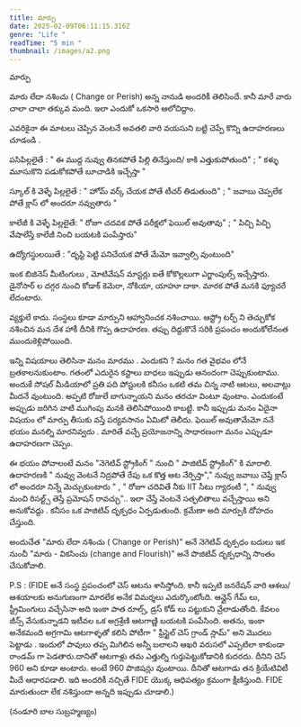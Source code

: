 ```yaml
---
title: మార్పు
date: 2025-02-09T06:11:15.316Z
genre: "Life "
readTime: "5 min "
thumbnail: /images/a2.png
---
```

మార్పు 

మారు లేదా నశించు ( Change or Perish) అన్న నానుడి అందరికీ తెలిసిందే. కానీ మారే వారు చాలా చాలా తక్కువ మంది. ఇలా ఎందుకో ఒకసారి  ఆలోచిద్దాం. 

ఎవరికైనా ఈ మాటలు చెప్పిన వెంటనే అవతలి వారి వయసుని బట్టి  చెప్పే కొన్ని ఉదాహరణలు చూడండి . 

పసిపిల్లలైతే :  " ఈ ముద్ద నువ్వు  తినకపోతే పిల్లి తినేస్తుంది/ కాకి ఎత్తుకుపోతుంది" ; " కళ్ళు మూసుకొని పడుకోకపోతే బూచాడికి ఇచ్చేస్తా "    

స్కూల్ కి వెళ్ళే పిల్లలైతే : " హోమ్ వర్క్ చేయక పోతే టీచర్ తిడుతుంది" ; "  జవాబు చెప్పలేక  పోతే క్లాస్ లో  అందరూ నవ్వుతారు " 

కాలేజీ కి వెళ్ళే పిల్లలైతే: " రోజూ చదవక పోతే పరీక్షలో ఫెయిల్  అవుతావు" ; " పిచ్చి పిచ్చి వేషాలేస్తే కాలేజీ నించి బయటకి పంపేస్తారు"

ఉద్యోగస్థులయితే : "దృస్టి పెట్టి పనిచేయక పోతే మేమో ఇవ్వాల్సి వుంటుంది" 

ఇంక బిజినెస్ మీటింగులు , మోటివేషన్ మాస్టర్లు ఐతే కోకొల్లలుగా ఎగ్జాంపుల్స్ ఇచ్చేస్తారు. డైనోసార్ ల దగ్గర నుంచి  కోడాక్ కెమెరా, నోకియా, యాహూ దాకా. మారక  పోతే మనకి  ఫ్యూచరే లేదంటారు.       

వ్యక్తులే కాదు.  సంస్థలు కూడా మార్పుని ఆహ్వానించక నశించాయి. ఆస్ట్రో టర్ఫ్ ని తెచ్చుకోక నశించిన మన దేశ హాకీ  దీనికి  గొప్ప ఉదాహరణ. తప్పు దిద్దుకొనే సరికి ప్రపంచం అందుకోలేనంత ముందుకెళ్లిపోయింది.  

ఇన్ని విషయాలు తెలిసినా మనం మారము . ఎందుకని ?  మనం గత వైభవం లోనే బ్రతకాలనుకుంటాం. గతంలో  ఎదురైన కస్టాలు బాధలు ఇప్పుడు ఆనందంగా చెప్పుకుంటాము. అందుకే సోషల్ మీడియాలో ప్రతి పది పోస్టులకి కనీసం ఒకటి తమ చిన్న నాటి ఆటలు, అలవాట్లు మీదనే 
వుంటుంది. అప్పటి రోజులే బాగున్నాయని మనం తరచూ వింటూ వుంటాం.  ఎందుకంటే అప్పుడు జరిగిన వాటి ముగింపు మనకి తెలిసిపోయింది కాబట్టి. కానీ ఇప్పుడు మనం ఏదైనా విషయం లో మార్పు  తీసుకు వస్తే   పర్యవసానం ఏమిటో  తెలీదు. ఫెయిల్ అవుతామేమో ననే భయం మనల్ని మారనివ్వదు . మారితే వచ్చే ప్రయోజనాన్ని  సాధారణంగా మనం ఎప్పుడూ ఉదాహరణగా చెప్పం.   

ఈ భయం పోవాలంటే మనం "నెగెటివ్ స్ట్రోకింగ్ "  నుంచి " పాజిటివ్  స్ట్రోకింగ్" కి మారాలి. ఉదాహరణకి " నువ్వు వెంటనే నిద్రపోతే రేపు ఒక కొత్త ఆట నేర్పిస్తా"," నువ్వు జవాబు చెప్తే క్లాస్ లో అందరూ నిన్నే మెచ్చుకుంటారు " ,  " రోజూ చదివితే నీకు IIT సీటు గ్యారంటీ ", " నువ్వు మంచి రిసల్ట్స్ తెస్తే ప్రమోషన్ రావచ్చు".. ఇలా చేస్తే వెంటనే సత్ఫలితాలు వచ్చేస్తాయి అని అనుకోవద్దు . కనీసం ఒక పాజిటివ్ దృక్పధం ఏర్పడుతుంది. క్రమేణా అది మార్పుకి దోహదం చేస్తుంది.  

అందుచేత "మారు లేదా నశించు ( Change or Perish)" అనే  నెగెటివ్ దృక్పధం బదులు ఇక నుంచీ "మారు - వికసించు (change and Flourish)" అనే పొజిటివ్ దృక్పధాన్ని సొంతం చేసుకోవాలి. 

P.S : (FIDE అనే  సంస్థ ప్రపంచంలో చెస్ ఆటను శాసిస్తోంది. కానీ ఇప్పటి జనరేషన్ వారి ఆశలు/ఆశయాలకు అనుగుణంగా మారలేక అనేక విమర్శలు ఎదుర్కొంటోంది. ఆన్లైన్ గేమ్ లు, స్ట్రీమింగులు వచ్చేసినా  అది ఇంకా పాత రూల్స్, డ్రస్ కోడ్ లు పట్టుకుని వ్రేలాడుతోంది. కేవలం జీన్స్ వేసుకున్నాడని ఇటీవల  ఒక అగ్రశ్రేణి ఆటగాణ్ణి బయటకి పంపేసింది. అతను, ఇంకా అనేకమంది  అగ్రగామి ఆటగాళ్ళతో కలిసి  పోటీగా " ఫ్రీస్టైల్ చెస్ గ్రాండ్ స్లామ్"  అని మొదలు పెట్టాడు . ఇందులో పావులు తప్ప మిగిలిన అన్నీ బలాలని ఆఖరి వరుసలో ఎప్పటిలా కాకుండా  రాండమ్ గా పెడతారు.దానితో ఆటగాళ్లు తమ ఎత్తుల్ని గుర్తుపెట్టుకోడానికి కుదరదు. దీనిని  చెస్ 960 అని కూడా అంటారు. అంటే 960 పొజిషన్లు వుంటాయి. దీనితో ఆటగాడు తన క్రియేటివిటీ మీదే ఆధారపడాలి. ఇది అందరికీ నచ్చితే FIDE యొక్క ఆధిపత్యం క్రమంగా క్షీణిస్తుంది. FIDE  మారుతుందా లేక నశిస్తుందా అన్నది ఇప్పుడు చూడాలి.)

(నండూరి బాల సుబ్రహ్మణ్యం)